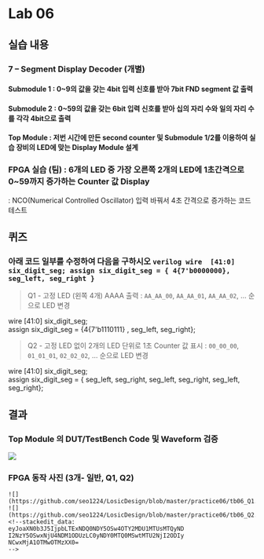 


# Lab 06
## 실습 내용
### **7 – Segment Display Decoder (개별)**
#### **Submodule 1** : 0~9의 값을 갖는 4bit 입력 신호를 받아 7bit FND  segment  값 출력
#### **Submodule 2** : 0~59의 값을 갖는 6bit 입력 신호를 받아 십의 자리 수와 일의 자리 수를 각각 4bit으로 출력
#### **Top Module** : 저번 시간에 만든 second counter  및 Submodule 1/2를 이용하여 실습 장비의 LED에 맞는 Display Module 설계
### FPGA 실습 (팀) : 6개의 LED 중 가장 오른쪽 2개의 LED에 1초간격으로 0~59까지 증가하는 Counter 값 Display
: NCO(Numerical Controlled Oscillator) 입력 바꿔서 4초 간격으로 증가하는 코드 테스트
## 퀴즈 
### 아래 코드 일부를 수정하여 다음을 구하시오 ```verilog wire  [41:0] six_digit_seg; assign six_digit_seg = { 4{7'b0000000}, seg_left, seg_right } ``` 
> Q1 - 고정 LED (왼쪽 4개) AAAA 출력 : `AA_AA_00`, `AA_AA_01`, `AA_AA_02`, … 순으로 LED 변경

wire 			[41:0]	six_digit_seg;     
assign         				six_digit_seg = {4{7'b1110111} , seg_left, seg_right};

> Q2 - 고정 LED 없이 2개의 LED 단위로 1초 Counter 값 표시 : `00_00_00`, `01_01_01`, `02_02_02`, … 순으로 LED 변경

wire 			[41:0]  six_digit_seg;     
assign         				six_digit_seg = { seg_left, seg_right, seg_left, seg_right, seg_left, seg_right};

## 결과
 ### **Top Module 의 DUT/TestBench Code 및 Waveform 검증**
![](https://github.com/seo1224/LosicDesign/blob/master/practice06/tb06_waveform.png)

### **FPGA 동작 사진 (3개- 일반, Q1, Q2)**

```![](https://github.com/seo1224/LosicDesign/blob/master/practice06/tb06_FPGA(1).jpg)
![](https://github.com/seo1224/LosicDesign/blob/master/practice06/tb06_Q1.jpg)
![](https://github.com/seo1224/LosicDesign/blob/master/practice06/tb06_Q2.jpg)`
<!--stackedit_data:
eyJoaXN0b3J5IjpbLTExNDQ0NDY5OSw4OTY2MDU1MTUsMTQyND
I2NzY5OSwxNjU4NDM1ODUzLC0yNDY0MTQ0MSwtMTU2NjI2ODIy
NCwxMjA1OTMwOTMzXX0=
-->